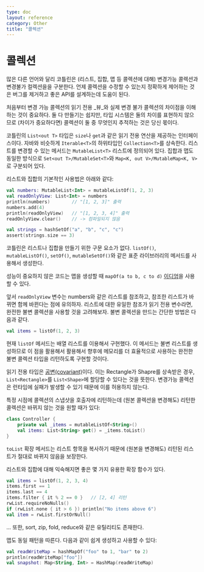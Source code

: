 ```yaml
---
type: doc
layout: reference
category: Other
title: "콜렉션"
---
```


# 콜렉션

많은 다른 언어와 달리 코틀린은 (리스트, 집합, 맵 등 콜렉션에 대해) 변경가능 콜렉션과 변경불가 컬렉션을을 구분한다. 언제 콜렉션을 수정할 수 있는지 정확하게 제어하는 것은 버그를 제거하고 좋은 API를 설계하는데 도움이 된다.

처음부터 변경 가능 콜렉션의 읽기 전용 _뷰_와 실제 변경 불가 콜렉션의 차이점을 이해하는 것이 중요하다. 둘 다 만들기는 쉽지만, 타입 시스템은 둘의 차이를 표현하지 않으므로 (차이가 중요하다면) 콜렉션이 둘 중 무엇인지 추적하는 것은 당신 몫이다.

코틀린의 `List<out T>` 타입은 `size`나 `get`과 같은 읽기 전용 연산을 제공하는 인터페이스이다. 자바와 비슷하게 `Iterable<T>`의 하위타입인 `Collection<T>`를 상속한다. 리스트를 변경할 수 있는 메서드는 `MutableList<T>` 리스트에 정의되어 있다. 집합과 맵도 동일한 방식으로 `Set<out T>/MutableSet<T>`와 `Map<K, out V>/MutableMap<K, V>`로 구분되어 있다.

리스트와 집합의 기본적인 사용법은 아래와 같다:

``` kotlin
val numbers: MutableList<Int> = mutableListOf(1, 2, 3)
val readOnlyView: List<Int> = numbers
println(numbers)        // "[1, 2, 3]" 출력
numbers.add(4)
println(readOnlyView)   // "[1, 2, 3, 4]" 출력
readOnlyView.clear()    // -> 컴파일되지 않음

val strings = hashSetOf("a", "b", "c", "c")
assert(strings.size == 3)
```

코틀린은 리스트나 집합을 만들기 위한 구문 요소가 없다. `listOf()`, `mutableListOf()`, `setOf()`, `mutableSetOf()`와 같은 표준 라이브러리의 메서드를 사용해서 생성한다.

성능이 중요하지 않은 코드는 맵을 생성할 때 `mapOf(a to b, c to d)` [이디엄](idioms.html#read-only-map)을 사용할 수 있다.

앞서 `readOnlyView` 변수는 numbers와 같은 리스트를 참조하고, 참조한 리스트가 바뀌면 함께 바뀐다는 점에 유의하자. 리스트에 대한 유일한 참조가 읽기 전용 변수라면, 완전한 불변 콜렉션을 사용할 것을 고려해보자. 불변 콜렉션을 만드는 간단한 방법은 다음과 같다.

``` kotlin
val items = listOf(1, 2, 3)
```

현재 `listOf` 메서드는 배열 리스트를 이용해서 구현했다. 이 메서드는 불변 리스트를 생성하므로 이 점을 활용해서 활용해서 향후에 메모리를 더 효율적으로 사용하는 완전한 불변 콜렉션 타입을 리턴하도록 구현할 것이다.

읽기 전용 타입은 [공변(covariant)](generics.html#variance)이다. 이는 Rectangle가 Shapre를 상속받은 경우, `List<Rectangle>`를 `List<Shape>`에 할당할 수 있다는 것을 뜻한다. 변경가능 콜렉션은 런타임에 실패가 발생할 수 있기 때문에 이를 허용하지 않는다.

특정 시점에 콜렉션의 스냅샷을 호출자에 리턴하는데 (원본 콜렉션을 변경해도) 리턴한 콜렉션은 바뀌지 않는 것을 원할 때가 있다:

``` kotlin
class Controller {
    private val _items = mutableListOf<String>()
    val items: List<String> get() = _items.toList()
}
```

`toList` 확장 메서드는 리스트 항목을 복사하기 때문에 (원본을 변경해도) 리턴된 리스트가 절대로 바뀌지 않음을 보장한다.

리스트와 집합에 대해 익숙해지면 좋은 몇 가지 유용한 확장 함수가 있다.

``` kotlin
val items = listOf(1, 2, 3, 4)
items.first == 1
items.last == 4
items.filter { it % 2 == 0 }   // [2, 4] 리턴
rwList.requireNoNulls()
if (rwList.none { it > 6 }) println("No items above 6")
val item = rwList.firstOrNull()
```

... 또한, sort, zip, fold, reduce와 같은 유틸리티도 존재한다.

맵도 동일 패턴을 따른다. 다음과 같이 쉽게 생성하고 사용할 수 있다:

``` kotlin
val readWriteMap = hashMapOf("foo" to 1, "bar" to 2)
println(readWriteMap["foo"])
val snapshot: Map<String, Int> = HashMap(readWriteMap)
```
